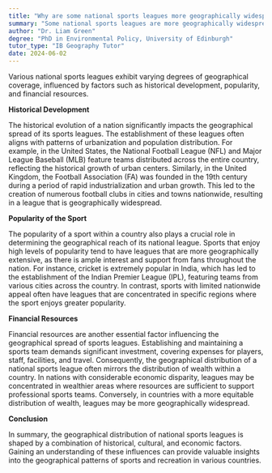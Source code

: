 ```yaml
---
title: "Why are some national sports leagues more geographically widespread?"
summary: "Some national sports leagues are more geographically widespread due to factors like historical development, popularity, and financial resources."
author: "Dr. Liam Green"
degree: "PhD in Environmental Policy, University of Edinburgh"
tutor_type: "IB Geography Tutor"
date: 2024-06-02
---
```


Various national sports leagues exhibit varying degrees of geographical coverage, influenced by factors such as historical development, popularity, and financial resources.

**Historical Development**

The historical evolution of a nation significantly impacts the geographical spread of its sports leagues. The establishment of these leagues often aligns with patterns of urbanization and population distribution. For example, in the United States, the National Football League (NFL) and Major League Baseball (MLB) feature teams distributed across the entire country, reflecting the historical growth of urban centers. Similarly, in the United Kingdom, the Football Association (FA) was founded in the 19th century during a period of rapid industrialization and urban growth. This led to the creation of numerous football clubs in cities and towns nationwide, resulting in a league that is geographically widespread.

**Popularity of the Sport**

The popularity of a sport within a country also plays a crucial role in determining the geographical reach of its national league. Sports that enjoy high levels of popularity tend to have leagues that are more geographically extensive, as there is ample interest and support from fans throughout the nation. For instance, cricket is extremely popular in India, which has led to the establishment of the Indian Premier League (IPL), featuring teams from various cities across the country. In contrast, sports with limited nationwide appeal often have leagues that are concentrated in specific regions where the sport enjoys greater popularity.

**Financial Resources**

Financial resources are another essential factor influencing the geographical spread of sports leagues. Establishing and maintaining a sports team demands significant investment, covering expenses for players, staff, facilities, and travel. Consequently, the geographical distribution of a national sports league often mirrors the distribution of wealth within a country. In nations with considerable economic disparity, leagues may be concentrated in wealthier areas where resources are sufficient to support professional sports teams. Conversely, in countries with a more equitable distribution of wealth, leagues may be more geographically widespread.

**Conclusion**

In summary, the geographical distribution of national sports leagues is shaped by a combination of historical, cultural, and economic factors. Gaining an understanding of these influences can provide valuable insights into the geographical patterns of sports and recreation in various countries.
    